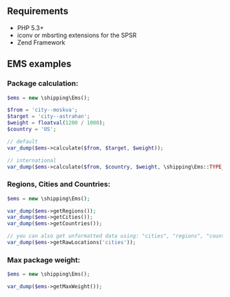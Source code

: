 ## Requirements
* PHP 5.3+
* iconv or mbsrting extensions for the SPSR
* Zend Framework

## EMS examples
### Package calculation:

```php
$ems = new \shipping\Ems();

$from = 'city--moskva';
$target = 'city--astrahan';
$weight = floatval(1200 / 1000);
$country = 'US';

// default
var_dump($ems->calculate($from, $target, $weight));

// international
var_dump($ems->calculate($from, $country, $weight, \shipping\Ems::TYPE_ATT));
```

### Regions, Cities and Countries:

```php
$ems = new \shipping\Ems();

var_dump($ems->getRegions());
var_dump($ems->getCities());
var_dump($ems->getCountries());

// you can also get unformatted data using: "cities", "regions", "countries" or "russia"
var_dump($ems->getRawLocations('cities'));
```

### Max package weight:

```php
$ems = new \shipping\Ems();

var_dump($ems->getMaxWeight());
```